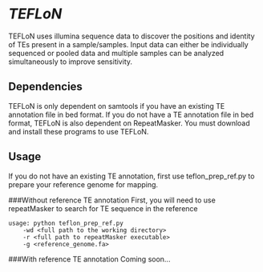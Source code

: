 *TEFLoN*
=======

TEFLoN uses illumina sequence data to discover the positions and identity of TEs present in a sample/samples.
Input data can either be individually sequenced or pooled data and multiple samples can be analyzed simultaneously to improve sensitivity.

## Dependencies

TEFLoN is only dependent on samtools if you have an existing TE annotation file in bed format.
If you do not have a TE annotation file in bed format, TEFLoN is also dependent on RepeatMasker.
You must download and install these programs to use TEFLoN.

## Usage
If you do not have an existing TE annotation, first use teflon_prep_ref.py to prepare your reference genome for mapping.

###Without reference TE annotation
First, you will need to use repeatMasker to search for TE sequence in the reference 

```
usage: python teflon_prep_ref.py 
    -wd <full path to the working directory> 
    -r <full path to repeatMasker executable> 
    -g <reference_genome.fa>
```

###With reference TE annotation
Coming soon...



